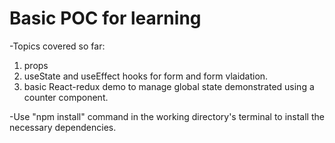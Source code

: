 # Basic POC for learning

-Topics covered so far:
  1. props
  2. useState and useEffect hooks for form and form vlaidation.
  3. basic React-redux demo to manage global state demonstrated using a counter component.

-Use "npm install" command in the working directory's terminal to install the necessary dependencies.
